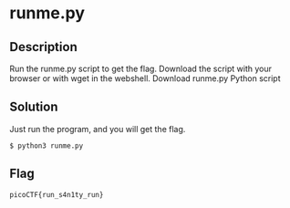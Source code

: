 # runme.py

## Description
Run the runme.py script to get the flag. Download the script with your browser or with wget in the webshell.
Download runme.py Python script

## Solution
Just run the program, and you will get the flag.

```
$ python3 runme.py
```

## Flag
    picoCTF{run_s4n1ty_run}
